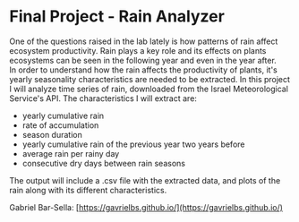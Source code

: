 # Final Project - Rain Analyzer

One of the questions raised in the lab lately is how patterns of rain affect ecosystem productivity.
Rain plays a key role and its effects on plants ecosystems can be seen in the following year and even in the year after.  
In order to understand how the rain affects the productivity of plants, it's yearly seasonality characteristics are needed to be extracted.
In this project I will analyze time series of rain, downloaded from the Israel Meteorological Service's API.
The characteristics I will extract are: 
- yearly cumulative rain
- rate of accumulation
- season duration
- yearly cumulative rain of the previous year two years before
- average rain per rainy day
- consecutive dry days between rain seasons

 The output will include a .csv file with the extracted data, and plots of the rain along with its different characteristics.

 Gabriel Bar-Sella: [https://gavrielbs.github.io/](https://gavrielbs.github.io/)
 
